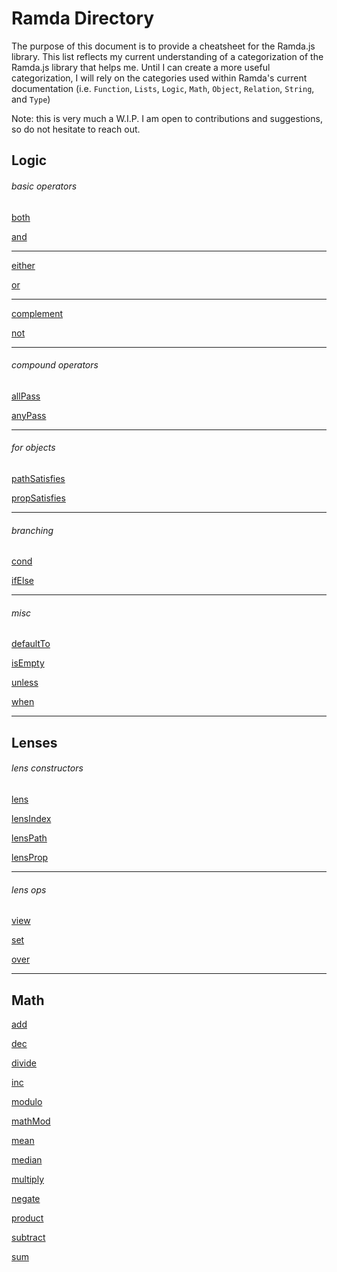 # Ramda Directory

The purpose of this document is to provide a cheatsheet for the Ramda.js library.
This list reflects my current understanding of a categorization of the Ramda.js library that helps me.
Until I can create a more useful categorization, I will rely on the categories used within Ramda's current documentation (i.e. `Function`, `Lists`, `Logic`, `Math`, `Object`, `Relation`, `String`, and `Type`)

Note: this is very much a W.I.P. I am open to contributions and suggestions, so do not hesitate to reach out.

## Logic
###### basic operators
[both](http://ramdajs.com/0.19.1/docs/#both)

[and](http://ramdajs.com/0.19.1/docs/#and)

***

[either](http://ramdajs.com/0.19.1/docs/#either)

[or](http://ramdajs.com/0.19.1/docs/#or)

***

[complement](http://ramdajs.com/0.19.1/docs/#complement)

[not](http://ramdajs.com/0.19.1/docs/#not)

***

###### compound operators
[allPass](http://ramdajs.com/0.19.1/docs/#allPass)

[anyPass](http://ramdajs.com/0.19.1/docs/#anyPass)

---

###### for objects
[pathSatisfies](http://ramdajs.com/0.19.1/docs/#pathSatisfies)

[propSatisfies](http://ramdajs.com/0.19.1/docs/#propSatisfies)

---

###### branching
[cond](http://ramdajs.com/0.19.1/docs/#cond)

[ifElse](http://ramdajs.com/0.19.1/docs/#ifElse)

---

###### misc
[defaultTo](http://ramdajs.com/0.19.1/docs/#defaultTo)

[isEmpty](http://ramdajs.com/0.19.1/docs/#isEmpty)

[unless](http://ramdajs.com/0.19.1/docs/#unless)

[when](http://ramdajs.com/0.19.1/docs/#when)

---

## Lenses
###### lens constructors
[lens](http://ramdajs.com/0.19.1/docs/#lens)

[lensIndex](http://ramdajs.com/0.19.1/docs/#lensIndex)

[lensPath](http://ramdajs.com/0.19.1/docs/#lensPath)

[lensProp](http://ramdajs.com/0.19.1/docs/#lensProp)

***

###### lens ops
[view](http://ramdajs.com/0.19.1/docs/#view)

[set](http://ramdajs.com/0.19.1/docs/#set)

[over](http://ramdajs.com/0.19.1/docs/#over)

---

## Math
[add](http://ramdajs.com/0.19.1/docs/#add)

[dec](http://ramdajs.com/0.19.1/docs/#dec)

[divide](http://ramdajs.com/0.19.1/docs/#divide)

[inc](http://ramdajs.com/0.19.1/docs/#inc)

[modulo](http://ramdajs.com/0.19.1/docs/#modulo)

[mathMod](http://ramdajs.com/0.19.1/docs/#mathMod)

[mean](http://ramdajs.com/0.19.1/docs/#mean)

[median](http://ramdajs.com/0.19.1/docs/#median)

[multiply](http://ramdajs.com/0.19.1/docs/#multiply)

[negate](http://ramdajs.com/0.19.1/docs/#negate)

[product](http://ramdajs.com/0.19.1/docs/#product)

[subtract](http://ramdajs.com/0.19.1/docs/#subtract)

[sum](http://ramdajs.com/0.19.1/docs/#sum)
